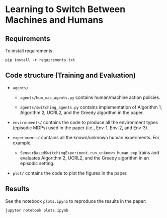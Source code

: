 # Learning to Switch Between Machines and Humans

## Requirements
 To install requirements:

 ```setup
 pip install -r requirements.txt
 ```

## Code structure (Training and Evaluation)

 - `agents/`
     - `agents/hum_mac_agents.py` contains human/machine action policies.

     - `agents/switching_agents.py` contains implementation of Algorithm 1, Algorithm 2, UCRL2, and the Greedy algorithm in the paper.

 - `environments/` contains the code to produce all the environment types (episodic MDPs) used in the paper (i.e., Env-1, Env-2, and Env-3).

 - `experiments/` contains all the known/unknown human experiments. For example,
     - `SensorBasedSwitchingExperiment.run_unknown_human_exp` trains and evaluates Algorithm 2, UCRL2, and the Greedy algorithm in an episodic setting.


 - `plot/` contains the code to plot the figures in the paper.

## Results

See the notebook `plots.ipynb` to reproduce the results in the paper:

```notebook
jupyter notebook plots.ipynb
```
